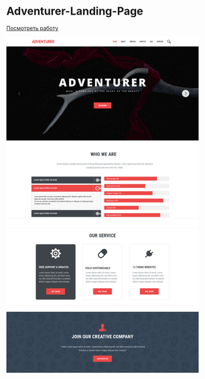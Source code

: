 <h1>Adventurer-Landing-Page</h1>
<p><a href="https://lenyalol.github.io/portfolio/adventurer/index.html">Посмотреть работу</a></p>
<img src="adventurer.jpg" alt="">